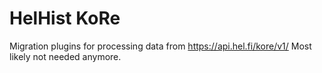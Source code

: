 # HelHist KoRe

Migration plugins for processing data from https://api.hel.fi/kore/v1/
Most likely not needed anymore.
